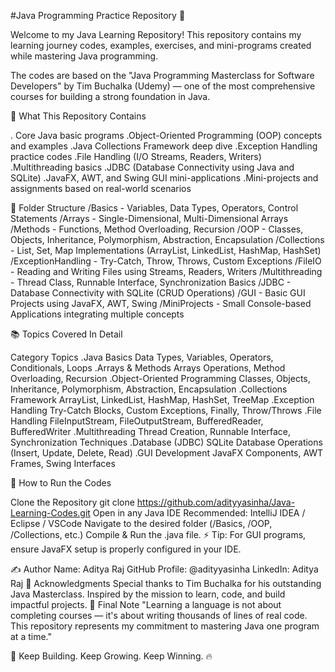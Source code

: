 #Java Programming Practice Repository 🚀

Welcome to my Java Learning Repository!
This repository contains my learning journey codes, examples, exercises, and mini-programs created while mastering Java programming.

The codes are based on the "Java Programming Masterclass for Software Developers" by Tim Buchalka (Udemy) — one of the most comprehensive courses for building a strong foundation in Java.

🧠 What This Repository Contains

. Core Java basic programs
.Object-Oriented Programming (OOP) concepts and examples
.Java Collections Framework deep dive
.Exception Handling practice codes
.File Handling (I/O Streams, Readers, Writers)
.Multithreading basics
.JDBC (Database Connectivity using Java and SQLite)
.JavaFX, AWT, and Swing GUI mini-applications
.Mini-projects and assignments based on real-world scenarios

🧩 Folder Structure
/Basics
    - Variables, Data Types, Operators, Control Statements
/Arrays
    - Single-Dimensional, Multi-Dimensional Arrays
/Methods
    - Functions, Method Overloading, Recursion
/OOP
    - Classes, Objects, Inheritance, Polymorphism, Abstraction, Encapsulation
/Collections
    - List, Set, Map Implementations (ArrayList, LinkedList, HashMap, HashSet)
/ExceptionHandling
    - Try-Catch, Throw, Throws, Custom Exceptions
/FileIO
    - Reading and Writing Files using Streams, Readers, Writers
/Multithreading
    - Thread Class, Runnable Interface, Synchronization Basics
/JDBC
    - Database Connectivity with SQLite (CRUD Operations)
/GUI
    - Basic GUI Projects using JavaFX, AWT, Swing
/MiniProjects
    - Small Console-based Applications integrating multiple concepts

📚 Topics Covered In Detail

Category	Topics
.Java Basics	Data Types, Variables, Operators, Conditionals, Loops
.Arrays & Methods	Arrays Operations, Method Overloading, Recursion
.Object-Oriented Programming	Classes, Objects, Inheritance, Polymorphism, Abstraction, Encapsulation
.Collections Framework	ArrayList, LinkedList, HashMap, HashSet, TreeMap
.Exception Handling	Try-Catch Blocks, Custom Exceptions, Finally, Throw/Throws
.File Handling	FileInputStream, FileOutputStream, BufferedReader, BufferedWriter
.Multithreading	Thread Creation, Runnable Interface, Synchronization Techniques
.Database (JDBC)	SQLite Database Operations (Insert, Update, Delete, Read)
.GUI Development	JavaFX Components, AWT Frames, Swing Interfaces

🚀 How to Run the Codes

Clone the Repository
git clone https://github.com/adityyasinha/Java-Learning-Codes.git
Open in any Java IDE
Recommended: IntelliJ IDEA / Eclipse / VSCode
Navigate to the desired folder (/Basics, /OOP, /Collections, etc.)
Compile & Run the .java file.
⚡ Tip: For GUI programs, ensure JavaFX setup is properly configured in your IDE.

✍️ Author
Name: Aditya Raj
GitHub Profile: @adityyasinha
LinkedIn: Aditya Raj
🙌 Acknowledgments
Special thanks to Tim Buchalka for his outstanding Java Masterclass.
Inspired by the mission to learn, code, and build impactful projects.
📣 Final Note
"Learning a language is not about completing courses — it's about writing thousands of lines of real code.
This repository represents my commitment to mastering Java one program at a time."

🚀 Keep Building. Keep Growing. Keep Winning. 🔥
